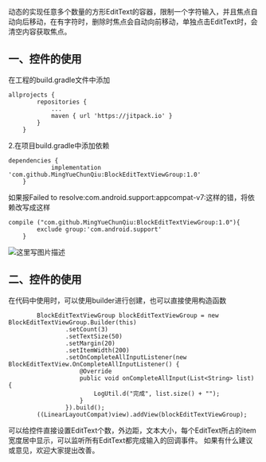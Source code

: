 动态的实现任意多个数量的方形EditText的容器，限制一个字符输入，并且焦点自动向后移动，在有字符时，删除时焦点会自动向前移动，单独点击EditText时，会清空内容获取焦点。

## 一、控件的使用 ##
在工程的build.gradle文件中添加

```
allprojects {
		repositories {
			...
			maven { url 'https://jitpack.io' }
		}
	}
```
2.在项目build.gradle中添加依赖

```
dependencies {
	        implementation 'com.github.MingYueChunQiu:BlockEditTextViewGroup:1.0'
	}
```
如果报Failed to resolve:com.android.support:appcompat-v7:这样的错，将依赖改写成这样

```
compile ("com.github.MingYueChunQiu:BlockEditTextViewGroup:1.0"){
        exclude group:'com.android.support'
    }
```
![这里写图片描述](https://img-blog.csdn.net/20180331192738940?watermark/2/text/aHR0cHM6Ly9ibG9nLmNzZG4ubmV0L3NsMjAxOGdvZA==/font/5a6L5L2T/fontsize/400/fill/I0JBQkFCMA==/dissolve/70)
## 二、控件的使用 ##
在代码中使用时，可以使用builder进行创建，也可以直接使用构造函数

```
        BlockEditTextViewGroup blockEditTextViewGroup = new BlockEditTextViewGroup.Builder(this)
                .setCount(3)
                .setTextSize(50)
                .setMargin(20)
                .setItemWidth(200)
                .setOnCompleteAllInputListener(new BlockEditTextView.OnCompleteAllInputListener() {
                    @Override
                    public void onCompleteAllInput(List<String> list) {
                        LogUtil.d("完成", list.size() + "");
                    }
                }).build();
        ((LinearLayoutCompat)view).addView(blockEditTextViewGroup);
```
可以给控件直接设置EditText个数，外边距，文本大小，每个EditText所占的item宽度居中显示，可以监听所有EditText都完成输入的回调事件。
如果有什么建议或意见，欢迎大家提出改善。
